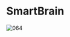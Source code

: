 # SmartBrain 
![064](https://github.com/HamidSafdari7/Smart-Brain/assets/93097273/6f5e647e-7ab4-407f-a9d9-ce75f3bd280c)
